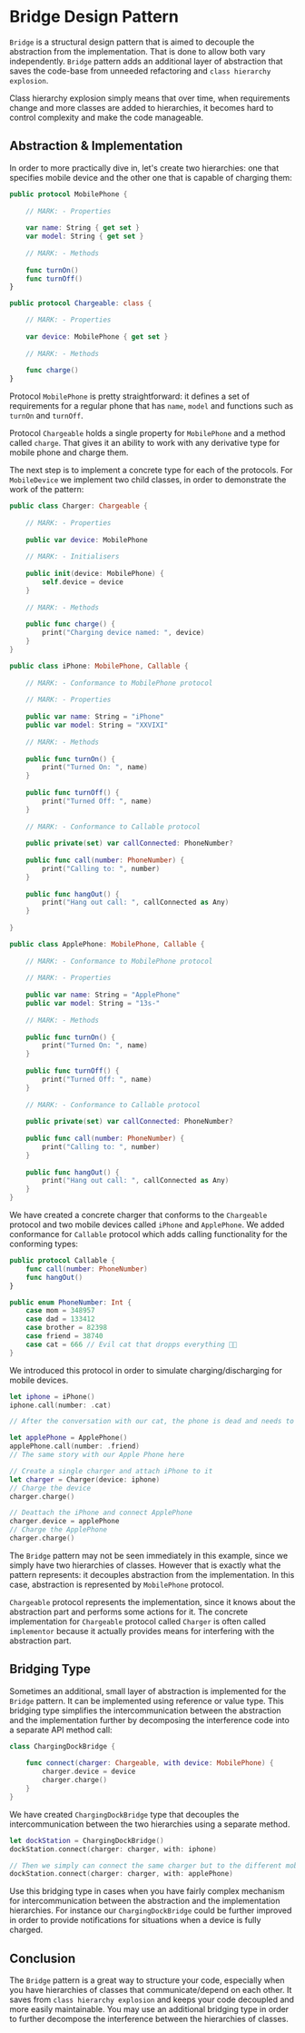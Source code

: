 # Bridge Design Pattern
`Bridge` is a structural design pattern that is aimed to decouple the abstraction from the implementation. That is done to allow both vary independently. `Bridge` pattern adds an additional layer of abstraction that saves the code-base from unneeded refactoring and `class hierarchy explosion`. 

Class hierarchy explosion simply means that over time, when requirements change and more classes are added to hierarchies, it becomes  hard to control complexity and make the code manageable. 

## Abstraction & Implementation

In order to more practically dive in, let's create two hierarchies: one that specifies mobile device and the other one that is capable of charging them:

```swift
public protocol MobilePhone {
    
    // MARK: - Properties
    
    var name: String { get set }
    var model: String { get set }
    
    // MARK: - Methods
    
    func turnOn()
    func turnOff()
}

public protocol Chargeable: class {

	// MARK: - Properties
	
    var device: MobilePhone { get set }
    
    // MARK: - Methods
    
    func charge()
}
```
Protocol `MobilePhone` is pretty straightforward: it defines a set of requirements for a regular phone that has `name`, `model` and functions such as `turnOn` and `turnOff`.

Protocol `Chargeable` holds a single property for `MobilePhone` and a method called `charge`. That gives it an ability to work with any derivative type for mobile phone and charge them.

The next step is to implement a concrete type for each of the protocols. For `MobileDevice` we implement two child classes, in order to demonstrate the work of the pattern:

```swift
public class Charger: Chargeable {
    
    // MARK: - Properties
    
    public var device: MobilePhone
    
    // MARK: - Initialisers
    
    public init(device: MobilePhone) {
        self.device = device
    }
    
    // MARK: - Methods
    
    public func charge() {
        print("Charging device named: ", device)
    }
}

public class iPhone: MobilePhone, Callable {
    
    // MARK: - Conformance to MobilePhone protocol
    
    // MARK: - Properties
    
    public var name: String = "iPhone"
    public var model: String = "XXVIXI"
    
    // MARK: - Methods
    
    public func turnOn() {
        print("Turned On: ", name)
    }
    
    public func turnOff() {
        print("Turned Off: ", name)
    }
    
    // MARK: - Conformance to Callable protocol
    
    public private(set) var callConnected: PhoneNumber?
    
    public func call(number: PhoneNumber) {
        print("Calling to: ", number)
    }
    
    public func hangOut() {
        print("Hang out call: ", callConnected as Any)
    }
    
}

public class ApplePhone: MobilePhone, Callable {
    
    // MARK: - Conformance to MobilePhone protocol
    
    // MARK: - Properties
    
    public var name: String = "ApplePhone"
    public var model: String = "13s-"
    
    // MARK: - Methods
    
    public func turnOn() {
        print("Turned On: ", name)
    }
    
    public func turnOff() {
        print("Turned Off: ", name)
    }
    
    // MARK: - Conformance to Callable protocol
    
    public private(set) var callConnected: PhoneNumber?
    
    public func call(number: PhoneNumber) {
        print("Calling to: ", number)
    }
    
    public func hangOut() {
        print("Hang out call: ", callConnected as Any)
    }
}
```
We have created a concrete charger that conforms to the `Chargeable` protocol and two mobile devices called `iPhone` and `ApplePhone`. We added conformance for `Callable` protocol which adds calling functionality for the conforming types:

```swift
public protocol Callable {
    func call(number: PhoneNumber)
    func hangOut()
}

public enum PhoneNumber: Int {
    case mom = 348957
    case dad = 133412
    case brother = 82398
    case friend = 38740
    case cat = 666 // Evil cat that dropps everything 👹😄
}
```

We introduced this protocol in order to simulate charging/discharging for mobile devices. 

```swift
let iphone = iPhone()
iphone.call(number: .cat)

// After the conversation with our cat, the phone is dead and needs to be recharged

let applePhone = ApplePhone()
applePhone.call(number: .friend)
// The same story with our Apple Phone here

// Create a single charger and attach iPhone to it
let charger = Charger(device: iphone)
// Charge the device
charger.charge()

// Deattach the iPhone and connect ApplePhone
charger.device = applePhone
// Charge the ApplePhone
charger.charge()
```
The `Bridge` pattern may not be seen immediately in this example, since we simply have two hierarchies of classes. However that is exactly what the pattern represents: it decouples abstraction from the implementation. In this case, abstraction is represented by `MobilePhone` protocol. 

`Chargeable` protocol represents the implementation, since it knows about the abstraction part and performs some actions for it. The concrete implementation for `Chargeable` protocol called `Charger` is often called `implementor` because it actually provides means for interfering with the abstraction part.

## Bridging Type
Sometimes an additional, small layer of abstraction is implemented for the `Bridge` pattern. It can be implemented using reference or value type. This bridging type simplifies the intercommunication between the abstraction and the implementation further by decomposing the interference code into a separate API method call:

```swift
class ChargingDockBridge {
    
    func connect(charger: Chargeable, with device: MobilePhone) {
        charger.device = device
        charger.charge()
    }
}
```

We have created `ChargingDockBridge` type that decouples the intercommunication between the two hierarchies using a separate method. 

```swift
let dockStation = ChargingDockBridge()
dockStation.connect(charger: charger, with: iphone)

// Then we simply can connect the same charger but to the different mobile device:
dockStation.connect(charger: charger, with: applePhone)
```

Use this bridging type in cases when you have fairly complex mechanism for intercommunication between the abstraction and the implementation hierarchies. For instance our `ChargingDockBridge` could be further improved in order to provide notifications for situations when a device is fully charged. 


## Conclusion 
The `Bridge` pattern is a great way to structure your code, especially when you have hierarchies of classes that communicate/depend on each other. It saves from `class hierarchy explosion` and keeps your code decoupled and more easily maintainable. You may use an additional bridging type in order to further decompose the interference between the hierarchies of classes. 